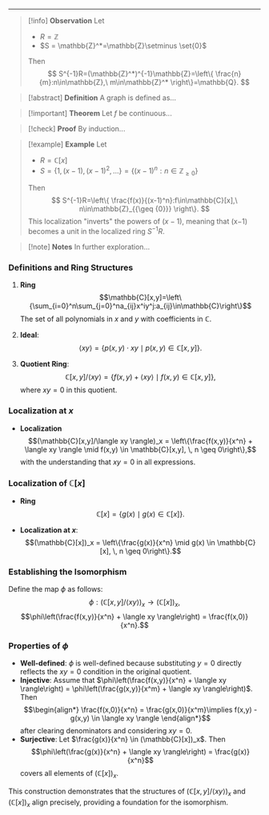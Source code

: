 
---
> [!info] **Observation**
> Let
> - $R=\mathbb{Z}$
> - $S = \mathbb{Z}^*=\mathbb{Z}\setminus \set{0}$
> 
> Then $$
> S^{-1}R=(\mathbb{Z}^*)^{-1}\mathbb{Z}=\left\{ \frac{n}{m}:n\in\mathbb{Z},\ m\in\mathbb{Z}^* \right\}=\mathbb{Q}.
> $$


> [!abstract] **Definition**
> A graph is defined as...


> [!important] **Theorem**
> Let $f$ be continuous...

> [!check] **Proof**
> By induction...

> [!example] **Example**
> Let
> - $R=\mathbb{C}[x]$
> - $S = \{1,(x-1),(x-1)^2,\dots\}=\{ (x-1)^n:n\in\mathbb{Z}_{{\geq 0}} \}$
> 
> Then 
> $$
> S^{-1}R=\left\{ \frac{f(x)}{(x-1)^n}:f\in\mathbb{C}[x],\ n\in\mathbb{Z}_{{\geq {0}}} \right\}.
> $$
> This localization "inverts" the powers of $(x−1)$, meaning that (x−1) becomes a unit in the localized ring $S^{-1}R$.





> [!note] **Notes**
> In further exploration...


### Definitions and Ring Structures

1. **Ring** 
$$\mathbb{C}[x,y]=\left\{\sum_{i=0}^n\sum_{j=0}^na_{ij}x^iy^j:a_{ij}\in\mathbb{C}\right\}$$
   The set of all polynomials in $x$ and $y$ with coefficients in $\mathbb{C}$.

2. **Ideal**:
$$\langle xy \rangle = \{p(x,y) \cdot xy \mid p(x,y) \in \mathbb{C}[x,y]\}.$$

3. **Quotient Ring**:
$$\mathbb{C}[x,y]/\langle xy \rangle = \{f(x,y) + \langle xy \rangle \mid f(x,y) \in \mathbb{C}[x,y]\},$$where $xy = 0$ in this quotient.

### Localization at $x$

- **Localization**
$$(\mathbb{C}[x,y]/\langle xy \rangle)_x = \left\{\frac{f(x,y)}{x^n} + \langle xy \rangle \mid f(x,y) \in \mathbb{C}[x,y], \, n \geq 0\right\},$$ with the understanding that $xy = 0$ in all expressions.

### Localization of $\mathbb{C}[x]$

- **Ring**
$$\mathbb{C}[x] = \{g(x) \mid g(x) \in \mathbb{C}[x]\}.$$

- **Localization at $x$**:
$$(\mathbb{C}[x])_x = \left\{\frac{g(x)}{x^n} \mid g(x) \in \mathbb{C}[x], \, n \geq 0\right\}.$$

### Establishing the Isomorphism

Define the map $\phi$ as follows:
$$\phi : (\mathbb{C}[x,y]/\langle xy \rangle)_x \to (\mathbb{C}[x])_x,$$
$$\phi\left(\frac{f(x,y)}{x^n} + \langle xy \rangle\right) = \frac{f(x,0)}{x^n}.$$

### Properties of $\phi$

- **Well-defined**: $\phi$ is well-defined because substituting $y = 0$ directly reflects the $xy = 0$ condition in the original quotient.
- **Injective**: Assume that $\phi\left(\frac{f(x,y)}{x^n} + \langle xy \rangle\right) = \phi\left(\frac{g(x,y)}{x^m} + \langle xy \rangle\right)$. Then $$\begin{align*}
  \frac{f(x,0)}{x^n} = \frac{g(x,0)}{x^m}\implies f(x,y) - g(x,y) \in \langle xy \rangle
  \end{align*}$$ after clearing denominators and considering $xy = 0$.
- **Surjective**: Let $\frac{g(x)}{x^n} \in (\mathbb{C}[x])_x$. Then
  $$\phi\left(\frac{g(x)}{x^n} + \langle xy \rangle\right) = \frac{g(x)}{x^n}$$covers all elements of $(\mathbb{C}[x])_x$.

This construction demonstrates that the structures of $(\mathbb{C}[x,y]/\langle xy \rangle)_x$ and $(\mathbb{C}[x])_x$ align precisely, providing a foundation for the isomorphism.
